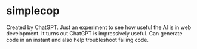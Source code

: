 # simplecop
Created by ChatGPT. Just an experiment to see how useful the AI is in web development. 
It turns out ChatGPT is impressively useful. Can generate code in an instant and also help troubleshoot failing code. 
